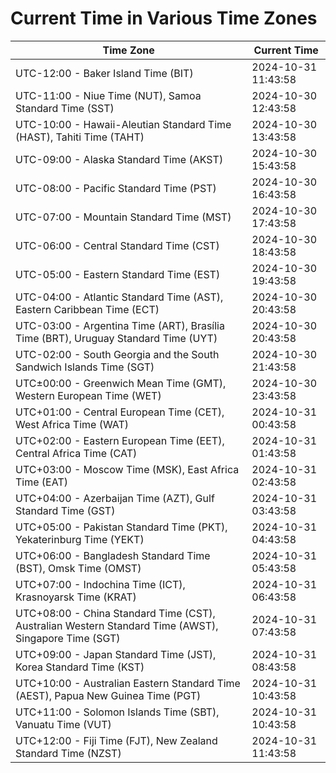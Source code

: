 # Current Time in Various Time Zones

| Time Zone | Current Time |
|-----------|--------------|
| UTC-12:00 - Baker Island Time (BIT) | 2024-10-31 11:43:58 |
| UTC-11:00 - Niue Time (NUT), Samoa Standard Time (SST) | 2024-10-30 12:43:58 |
| UTC-10:00 - Hawaii-Aleutian Standard Time (HAST), Tahiti Time (TAHT) | 2024-10-30 13:43:58 |
| UTC-09:00 - Alaska Standard Time (AKST) | 2024-10-30 15:43:58 |
| UTC-08:00 - Pacific Standard Time (PST) | 2024-10-30 16:43:58 |
| UTC-07:00 - Mountain Standard Time (MST) | 2024-10-30 17:43:58 |
| UTC-06:00 - Central Standard Time (CST) | 2024-10-30 18:43:58 |
| UTC-05:00 - Eastern Standard Time (EST) | 2024-10-30 19:43:58 |
| UTC-04:00 - Atlantic Standard Time (AST), Eastern Caribbean Time (ECT) | 2024-10-30 20:43:58 |
| UTC-03:00 - Argentina Time (ART), Brasília Time (BRT), Uruguay Standard Time (UYT) | 2024-10-30 20:43:58 |
| UTC-02:00 - South Georgia and the South Sandwich Islands Time (SGT) | 2024-10-30 21:43:58 |
| UTC±00:00 - Greenwich Mean Time (GMT), Western European Time (WET) | 2024-10-30 23:43:58 |
| UTC+01:00 - Central European Time (CET), West Africa Time (WAT) | 2024-10-31 00:43:58 |
| UTC+02:00 - Eastern European Time (EET), Central Africa Time (CAT) | 2024-10-31 01:43:58 |
| UTC+03:00 - Moscow Time (MSK), East Africa Time (EAT) | 2024-10-31 02:43:58 |
| UTC+04:00 - Azerbaijan Time (AZT), Gulf Standard Time (GST) | 2024-10-31 03:43:58 |
| UTC+05:00 - Pakistan Standard Time (PKT), Yekaterinburg Time (YEKT) | 2024-10-31 04:43:58 |
| UTC+06:00 - Bangladesh Standard Time (BST), Omsk Time (OMST) | 2024-10-31 05:43:58 |
| UTC+07:00 - Indochina Time (ICT), Krasnoyarsk Time (KRAT) | 2024-10-31 06:43:58 |
| UTC+08:00 - China Standard Time (CST), Australian Western Standard Time (AWST), Singapore Time (SGT) | 2024-10-31 07:43:58 |
| UTC+09:00 - Japan Standard Time (JST), Korea Standard Time (KST) | 2024-10-31 08:43:58 |
| UTC+10:00 - Australian Eastern Standard Time (AEST), Papua New Guinea Time (PGT) | 2024-10-31 10:43:58 |
| UTC+11:00 - Solomon Islands Time (SBT), Vanuatu Time (VUT) | 2024-10-31 10:43:58 |
| UTC+12:00 - Fiji Time (FJT), New Zealand Standard Time (NZST) | 2024-10-31 11:43:58 |
